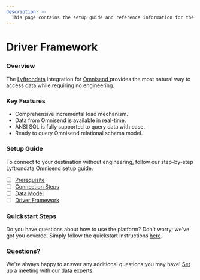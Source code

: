 ```yaml
---
description: >-
  This page contains the setup guide and reference information for the Omnisend  source connector.
---
```


# Driver Framework

### Overview

The [Lyftrondata](https://www.lyftrondata.com/) integration for [Omnisend ](None) provides the most natural way to access data while requiring no engineering.

### Key Features

* Comprehensive incremental load mechanism.
* Data from Omnisend  is available in real-time.&#x20;
* ANSI SQL is fully supported to query data with ease.
* Ready to query Omnisend  relational schema model.

### Setup Guide

To connect to your destination without engineering, follow our step-by-step Lyftrondata Omnisend  setup guide.

* [ ] [Prerequisite](../prerequisite.md)
* [ ] [Connection Steps](../connection-steps.md)
* [ ] [Data Model](../data-model/erd.md)
* [ ] [Driver Framework](../driver-framework/)

### Quickstart Steps

Do you have questions about how to use the platform? Don't worry; we've got you covered. Simply follow the quickstart instructions [here](../driver-framework/README.md).

### Questions? <a href="#questions" id="questions"></a>

We're always happy to answer any additional questions you may have! [Set up a meeting with our data experts.](https://www.lyftrondata.com/book-a-meeting/)


